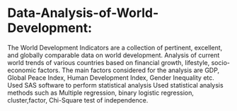 # Data-Analysis-of-World-Development: 
The World Development Indicators are a collection of pertinent, excellent, and globally comparable data on world development. Analysis of current world trends of various countries based on financial growth, lifestyle, socio-economic factors. The main factors considered for the analysis are GDP, Global Peace Index, Human Development Index, Gender Inequality etc. 
Used SAS software to perform statistical analysis
Used statistical analysis methods such as Multiple regression, binary logistic regression, cluster,factor, Chi-Square test of independence.
